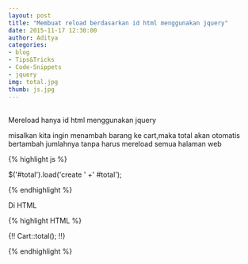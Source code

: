 ```yaml
---
layout: post
title: "Membuat reload berdasarkan id html menggunakan jquery"
date: 2015-11-17 12:30:00
author: Aditya
categories:
- blog
- Tips&Tricks
- Code-Snippets
- jquery
img: total.jpg
thumb: js.jpg
---
```


<b></b> 
<br />
Mereload hanya id html menggunakan jquery
<!--more-->
misalkan kita ingin menambah barang ke cart,maka total akan otomatis bertambah jumlahnya tanpa harus mereload semua halaman web 

{% highlight js %}

$('#total').load('create ' +' #total');
<!-- 
  $('#total') merupakan id td html
  load('create ' +' #total') // 'create' => halaman web yang ingin di reload
' #total'=>target id yang ingin di load.WAJIB menambahkan spasi setelah tanda kutip awal
 -->
{% endhighlight %}

Di HTML

{% highlight HTML %}
 <td><p id="total"> {!! Cart::total(); !!}</p></td>
{% endhighlight %}

